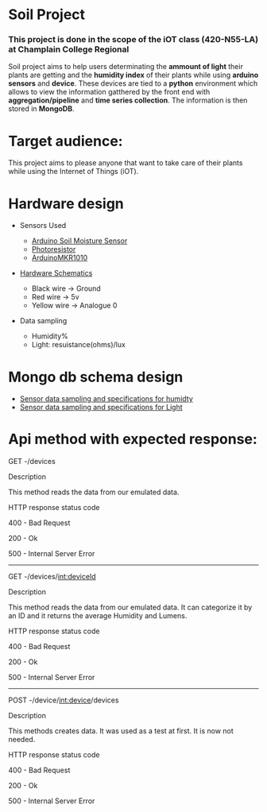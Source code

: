 # Soil Project
### This project is done in the scope of the iOT class (420-N55-LA) at Champlain College Regional 

Soil project aims to help users determinating the **ammount of light** their plants are getting and the **humidity index** of their plants while using **arduino sensors** and **device**. These devices are tied to a **python** environment which allows to view the information gatthered by the front end with **aggregation/pipeline** and **time series collection**. The information is then stored in **MongoDB**.

# Target audience: 

This project aims to please anyone that want to take care of their plants while using the Internet of Things (iOT). 

# Hardware design 

  - Sensors Used
      - [Arduino Soil Moisture Sensor](https://m.media-amazon.com/images/I/51viGBnJOhL._AC_.jpg)
      - [Photoresistor](https://en.wikipedia.org/wiki/File:LDR_1480405_6_7_HDR_Enhancer_1.jpg)
      - [ArduinoMKR1010](https://docs.arduino.cc/static/df779d958c386826c73e149e42e28918/image.svg)


      
  - [Hardware Schematics](https://user-images.githubusercontent.com/83074897/209220588-29fc6c4f-e29d-49ad-85c4-aa6946a155fa.png)
    - Black wire -> Ground
    - Red wire -> 5v
    - Yellow wire -> Analogue 0
  - Data sampling 
    - Humidity%
    - Light: resuistance(ohms)/lux


# Mongo db schema design 
  - [Sensor data sampling and specifications for humidty](https://user-images.githubusercontent.com/83074897/208696590-4d9b1339-91c2-4ae4-9613-356ba2b938d7.png)
  - [Sensor data sampling and specifications for Light](https://user-images.githubusercontent.com/83074897/208696765-c87451fb-7474-436f-b79e-d474f785d547.png)


# Api method with expected response: 

GET -/devices

Description 

This method reads the data from our emulated data. 

HTTP response status code

400 - Bad Request

200 - Ok

500 - Internal Server Error

------------------------------------------------------

GET -/devices/<int:deviceId>

Description 

This method reads the data from our emulated data. It can categorize it by an ID and it returns the average Humidity and Lumens. 

HTTP response status code

400 - Bad Request

200 - Ok

500 - Internal Server Error

------------------------------------------------------

 
POST -/device/<int:device>/devices

Description

This methods creates data. It was used as a test at first. It is now not needed.

HTTP response status code

400 - Bad Request

200 - Ok

500 - Internal Server Error















